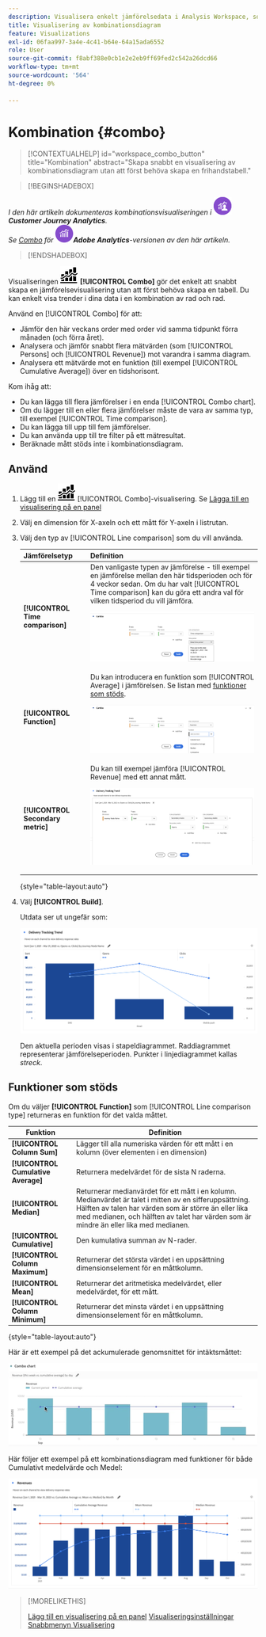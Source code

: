 ```yaml
---
description: Visualisera enkelt jämförelsedata i Analysis Workspace, som att bygga jämförelser till förra månaden, förra året och så vidare.
title: Visualisering av kombinationsdiagram
feature: Visualizations
exl-id: 06faa997-3a4e-4c41-b64e-64a15ada6552
role: User
source-git-commit: f8abf388e0cb1e2e2eb9ff69fed2c542a26dcd66
workflow-type: tm+mt
source-wordcount: '564'
ht-degree: 0%

---
```


# Kombination {#combo}

<!-- markdownlint-disable MD034 -->

>[!CONTEXTUALHELP]
>id="workspace_combo_button"
>title="Kombination"
>abstract="Skapa snabbt en visualisering av kombinationsdiagram utan att först behöva skapa en frihandstabell."

<!-- markdownlint-enable MD034 -->


>[!BEGINSHADEBOX]

*I den här artikeln dokumenteras kombinationsvisualiseringen i ![CustomerJourneyAnalytics](/help/assets/icons/CustomerJourneyAnalytics.svg)**Customer Journey Analytics**.<br/>Se [Combo](https://experienceleague.adobe.com/en/docs/analytics/analyze/analysis-workspace/visualizations/combo-charts) för ![AdobeAnalytics](/help/assets/icons/AdobeAnalytics.svg)**Adobe Analytics**-versionen av den här artikeln.*

>[!ENDSHADEBOX]


Visualiseringen ![Kommentar](/help/assets/icons/ComboChart.svg) **[!UICONTROL Combo]** gör det enkelt att snabbt skapa en jämförelsevisualisering utan att först behöva skapa en tabell. Du kan enkelt visa trender i dina data i en kombination av rad och rad.

Använd en [!UICONTROL Combo] för att:

* Jämför den här veckans order med order vid samma tidpunkt förra månaden (och förra året).
* Analysera och jämför snabbt flera mätvärden (som [!UICONTROL Persons] och [!UICONTROL Revenue]) mot varandra i samma diagram.
* Analysera ett mätvärde mot en funktion (till exempel [!UICONTROL Cumulative Average]) över en tidshorisont.

Kom ihåg att:

* Du kan lägga till flera jämförelser i en enda [!UICONTROL Combo chart].
* Om du lägger till en eller flera jämförelser måste de vara av samma typ, till exempel [!UICONTROL Time comparison].
* Du kan lägga till upp till fem jämförelser.
* Du kan använda upp till tre filter på ett mätresultat.
* Beräknade mått stöds inte i kombinationsdiagram.

## Använd

1. Lägg till en ![kommentar](/help/assets/icons/ComboChart.svg) [!UICONTROL Combo]-visualisering. Se [Lägga till en visualisering på en panel](freeform-analysis-visualizations.md#add-visualizations-to-a-panel)

1. Välj en dimension för X-axeln och ett mått för Y-axeln i listrutan.

1. Välj den typ av [!UICONTROL Line comparison] som du vill använda.

   | Jämförelsetyp | Definition |
   | --- | --- |
   | **[!UICONTROL Time comparison]** | Den vanligaste typen av jämförelse - till exempel en jämförelse mellan den här tidsperioden och för 4 veckor sedan. Om du har valt [!UICONTROL Time comparison] kan du göra ett andra val för vilken tidsperiod du vill jämföra.<p>![Radjämförelse med den valda tidsperioden och det sekundära urvalsfältet för tidsperioden.](assets/combo-time-period.png) |
   | **[!UICONTROL Function]** | Du kan introducera en funktion som [!UICONTROL Average] i jämförelsen. Se listan med [funktioner som stöds](#supported-functions).<p>![Listrutan för radjämförelse med valda funktioner och en lista med tillgängliga funktioner som stöds.](assets/combo-functions.png) |
   | **[!UICONTROL Secondary metric]** | Du kan till exempel jämföra [!UICONTROL Revenue] med ett annat mått.<p>![Ett kombinationsdiagram som jämför två mätvärden.](assets/combo-2metrics-settings.png) |

   {style="table-layout:auto"}

1. Välj **[!UICONTROL Build]**.

   Utdata ser ut ungefär som:

   ![Ett kombinationsdiagram som visar den aktuella perioden i ett stapeldiagram och en jämförelseperiod i linjediagrammet ](assets/combo-output.png)

   Den aktuella perioden visas i stapeldiagrammet. Raddiagrammet representerar jämförelseperioden. Punkter i linjediagrammet kallas *streck*.

## Funktioner som stöds

Om du väljer **[!UICONTROL Function]** som [!UICONTROL Line comparison type] returneras en funktion för det valda måttet.

| Funktion | Definition |
| --- | --- |
| **[!UICONTROL Column Sum]** | Lägger till alla numeriska värden för ett mått i en kolumn (över elementen i en dimension) |
| **[!UICONTROL Cumulative Average]** | Returnera medelvärdet för de sista N raderna. |
| **[!UICONTROL Median]** | Returnerar medianvärdet för ett mått i en kolumn. Medianvärdet är talet i mitten av en sifferuppsättning. Hälften av talen har värden som är större än eller lika med medianen, och hälften av talet har värden som är mindre än eller lika med medianen. |
| **[!UICONTROL Cumulative]** | Den kumulativa summan av N-rader. |
| **[!UICONTROL Column Maximum]** | Returnerar det största värdet i en uppsättning dimensionselement för en måttkolumn. |
| **[!UICONTROL Mean]** | Returnerar det aritmetiska medelvärdet, eller medelvärdet, för ett mått. |
| **[!UICONTROL Column Minimum]** | Returnerar det minsta värdet i en uppsättning dimensionselement för en måttkolumn. |

{style="table-layout:auto"}

Här är ett exempel på det ackumulerade genomsnittet för intäktsmåttet:

![Ett kombinationsdiagram som visar det kumulativa genomsnittet](assets/combo-cumul-avg.png)

Här följer ett exempel på ett kombinationsdiagram med funktioner för både Cumulativt medelvärde och Medel:

![Ett kombinationsdiagram som visar både kumulativa medelvärden och medelfunktioner.](assets/combo-three-functions.png)

>[!MORELIKETHIS]
>
>[Lägg till en visualisering på en panel](/help/analysis-workspace/visualizations/freeform-analysis-visualizations.md#add-visualizations-to-a-panel)
>[Visualiseringsinställningar](/help/analysis-workspace/visualizations/freeform-analysis-visualizations.md#settings)
>[Snabbmenyn Visualisering ](/help/analysis-workspace/visualizations/freeform-analysis-visualizations.md#context-menu)
>